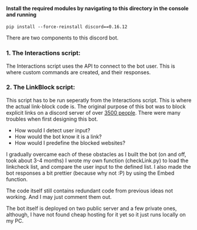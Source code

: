#### Install the required modules by navigating to this directory in the console and running 

```git
pip install --force-reinstall discord==0.16.12
```

There are two components to this discord bot. 
### 1. The Interactions script:
	
The Interactions script uses the API to connect to the bot user. 
This is where custom commands are created, and their responses.

### 2. The LinkBlock script:

This script has to be run seperatly from the Interactions script. This is where the actual link-block code is.
The original purpose of this bot was to block explicit links on a discord server of over [3500 people](https://discord.gg/HpkCFHR). 
There were many troubles when first designing this bot. 
- How would I detect user input?
- How would the bot know it is a link?
- How would I predefine the blocked websites?

I gradually overcame each of these obstacles as I built the bot (on and off, took about 3-4 months)
I wrote my own function (checkLink.py) to load the linkcheck list, and compare the user input to the defined list.
I also made the bot responses a bit prettier (because why not :P) by using the Embed function.

The code itself still contains redundant code from previous ideas not working. And I may just comment them out.

The bot itself is deployed on two public server and a few private ones, although, I have not found cheap hosting for it yet so it just runs locally on my PC.



